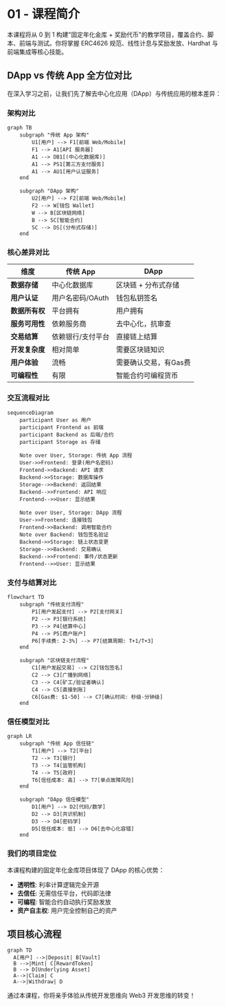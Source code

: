 # 01 - 课程简介

本课程将从 0 到 1 构建"固定年化金库 + 奖励代币"的教学项目，覆盖合约、脚本、前端与测试。你将掌握 ERC4626 规范、线性计息与奖励发放、Hardhat 与前端集成等核心技能。

## DApp vs 传统 App 全方位对比

在深入学习之前，让我们先了解去中心化应用（DApp）与传统应用的根本差异：

### 架构对比

```mermaid
graph TB
    subgraph "传统 App 架构"
        U1[用户] --> F1[前端 Web/Mobile]
        F1 --> A1[API 服务器]
        A1 --> DB1[(中心化数据库)]
        A1 --> PS1[第三方支付服务]
        A1 --> AU1[用户认证服务]
    end
    
    subgraph "DApp 架构"
        U2[用户] --> F2[前端 Web/Mobile]
        F2 --> W[钱包 Wallet]
        W --> B[区块链网络]
        B --> SC[智能合约]
        SC --> DS[(分布式存储)]
    end
```

### 核心差异对比

| 维度 | 传统 App | DApp |
|------|----------|------|
| **数据存储** | 中心化数据库 | 区块链 + 分布式存储 |
| **用户认证** | 用户名密码/OAuth | 钱包私钥签名 |
| **数据所有权** | 平台拥有 | 用户拥有 |
| **服务可用性** | 依赖服务商 | 去中心化，抗审查 |
| **交易结算** | 依赖银行/支付平台 | 直接链上结算 |
| **开发复杂度** | 相对简单 | 需要区块链知识 |
| **用户体验** | 流畅 | 需要确认交易，有Gas费 |
| **可编程性** | 有限 | 智能合约可编程货币 |

### 交互流程对比

```mermaid
sequenceDiagram
    participant User as 用户
    participant Frontend as 前端
    participant Backend as 后端/合约
    participant Storage as 存储

    Note over User, Storage: 传统 App 流程
    User->>Frontend: 登录(用户名密码)
    Frontend->>Backend: API 请求
    Backend->>Storage: 数据库操作
    Storage-->>Backend: 返回结果
    Backend-->>Frontend: API 响应
    Frontend-->>User: 显示结果

    Note over User, Storage: DApp 流程  
    User->>Frontend: 连接钱包
    Frontend->>Backend: 调用智能合约
    Note over Backend: 钱包签名验证
    Backend->>Storage: 链上状态变更
    Storage-->>Backend: 交易确认
    Backend-->>Frontend: 事件/状态更新
    Frontend-->>User: 显示结果
```

### 支付与结算对比

```mermaid
flowchart TD
    subgraph "传统支付流程"
        P1[用户发起支付] --> P2[支付网关]
        P2 --> P3[银行系统]
        P3 --> P4[结算中心]
        P4 --> P5[商户账户]
        P6[手续费: 2-3%] --> P7[结算周期: T+1/T+3]
    end
    
    subgraph "区块链支付流程"
        C1[用户发起交易] --> C2[钱包签名]
        C2 --> C3[广播到网络]
        C3 --> C4[矿工/验证者确认]
        C4 --> C5[直接到账]
        C6[Gas费: $1-50] --> C7[确认时间: 秒级-分钟级]
    end
```

### 信任模型对比

```mermaid
graph LR
    subgraph "传统 App 信任链"
        T1[用户] --> T2[平台]
        T2 --> T3[银行]
        T3 --> T4[监管机构]
        T4 --> T5[政府]
        T6[信任成本: 高] --> T7[单点故障风险]
    end
    
    subgraph "DApp 信任模型"
        D1[用户] --> D2[代码/数学]
        D2 --> D3[共识机制]
        D3 --> D4[密码学]
        D5[信任成本: 低] --> D6[去中心化容错]
    end
```

### 我们的项目定位

本课程构建的固定年化金库项目体现了 DApp 的核心优势：

- **透明性**: 利率计算逻辑完全开源
- **去信任**: 无需信任平台，代码即法律
- **可编程**: 智能合约自动执行奖励发放
- **资产自主权**: 用户完全控制自己的资产

## 项目核心流程

```mermaid
graph TD
  A[用户] -->|Deposit| B[Vault]
  B -->|Mint| C[RewardToken]
  B --> D[Underlying Asset]
  A-->|Claim| C
  A-->|Withdraw| D
```

通过本课程，你将亲手体验从传统开发思维向 Web3 开发思维的转变！